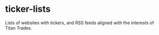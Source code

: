 # ticker-lists

Lists of websites with tickers, and RSS feeds aligned with the interests of Titan Trades.